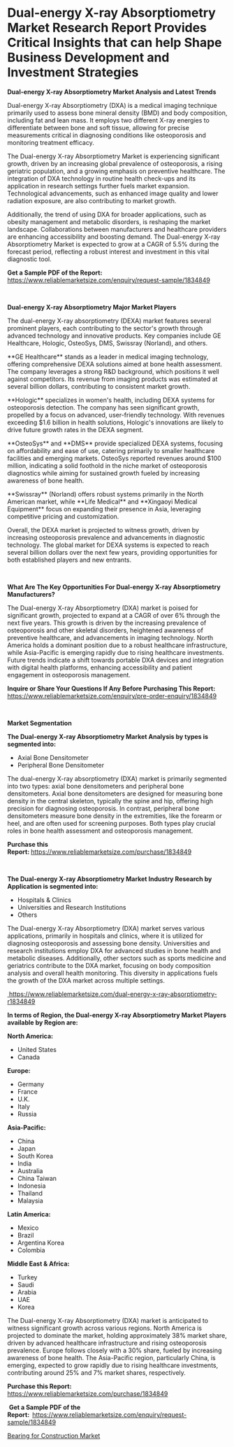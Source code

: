 <p><h1>Dual-energy X-ray Absorptiometry Market Research Report Provides Critical Insights that can help Shape Business Development and Investment Strategies</h1></p><p><strong>Dual-energy X-ray Absorptiometry Market Analysis and Latest Trends</strong></p>
<p><p>Dual-energy X-ray Absorptiometry (DXA) is a medical imaging technique primarily used to assess bone mineral density (BMD) and body composition, including fat and lean mass. It employs two different X-ray energies to differentiate between bone and soft tissue, allowing for precise measurements critical in diagnosing conditions like osteoporosis and monitoring treatment efficacy.</p><p>The Dual-energy X-ray Absorptiometry Market is experiencing significant growth, driven by an increasing global prevalence of osteoporosis, a rising geriatric population, and a growing emphasis on preventive healthcare. The integration of DXA technology in routine health check-ups and its application in research settings further fuels market expansion. Technological advancements, such as enhanced image quality and lower radiation exposure, are also contributing to market growth.</p><p>Additionally, the trend of using DXA for broader applications, such as obesity management and metabolic disorders, is reshaping the market landscape. Collaborations between manufacturers and healthcare providers are enhancing accessibility and boosting demand. The Dual-energy X-ray Absorptiometry Market is expected to grow at a CAGR of 5.5% during the forecast period, reflecting a robust interest and investment in this vital diagnostic tool.</p></p>
<p><strong>Get a Sample PDF of the Report:&nbsp;</strong> <a href="https://www.reliablemarketsize.com/enquiry/request-sample/1834849?utm_campaign=2447&utm_medium=2&utm_source=Github&utm_content=ia&utm_term=26032025&utm_id=dual-energy-x-ray-absorptiometry">https://www.reliablemarketsize.com/enquiry/request-sample/1834849</a></p>
<p>&nbsp;</p>
<p><strong>Dual-energy X-ray Absorptiometry Major Market Players</strong></p>
<p><p>The dual-energy X-ray absorptiometry (DEXA) market features several prominent players, each contributing to the sector's growth through advanced technology and innovative products. Key companies include GE Healthcare, Hologic, OsteoSys, DMS, Swissray (Norland), and others.</p><p>**GE Healthcare** stands as a leader in medical imaging technology, offering comprehensive DEXA solutions aimed at bone health assessment. The company leverages a strong R&D background, which positions it well against competitors. Its revenue from imaging products was estimated at several billion dollars, contributing to consistent market growth.</p><p>**Hologic** specializes in women's health, including DEXA systems for osteoporosis detection. The company has seen significant growth, propelled by a focus on advanced, user-friendly technology. With revenues exceeding $1.6 billion in health solutions, Hologic's innovations are likely to drive future growth rates in the DEXA segment.</p><p>**OsteoSys** and **DMS** provide specialized DEXA systems, focusing on affordability and ease of use, catering primarily to smaller healthcare facilities and emerging markets. OsteoSys reported revenues around $100 million, indicating a solid foothold in the niche market of osteoporosis diagnostics while aiming for sustained growth fueled by increasing awareness of bone health.</p><p>**Swissray** (Norland) offers robust systems primarily in the North American market, while **Life Medical** and **Xingaoyi Medical Equipment** focus on expanding their presence in Asia, leveraging competitive pricing and customization.</p><p>Overall, the DEXA market is projected to witness growth, driven by increasing osteoporosis prevalence and advancements in diagnostic technology. The global market for DEXA systems is expected to reach several billion dollars over the next few years, providing opportunities for both established players and new entrants.</p></p>
<p>&nbsp;</p>
<p><strong>What Are The Key Opportunities For Dual-energy X-ray Absorptiometry Manufacturers?</strong></p>
<p><p>The Dual-energy X-ray Absorptiometry (DXA) market is poised for significant growth, projected to expand at a CAGR of over 6% through the next five years. This growth is driven by the increasing prevalence of osteoporosis and other skeletal disorders, heightened awareness of preventive healthcare, and advancements in imaging technology. North America holds a dominant position due to a robust healthcare infrastructure, while Asia-Pacific is emerging rapidly due to rising healthcare investments. Future trends indicate a shift towards portable DXA devices and integration with digital health platforms, enhancing accessibility and patient engagement in osteoporosis management.</p></p>
<p><strong>Inquire or Share Your Questions If Any Before Purchasing This Report:</strong> <a href="https://www.reliablemarketsize.com/enquiry/pre-order-enquiry/1834849?utm_campaign=2447&utm_medium=2&utm_source=Github&utm_content=ia&utm_term=26032025&utm_id=dual-energy-x-ray-absorptiometry">https://www.reliablemarketsize.com/enquiry/pre-order-enquiry/1834849</a></p>
<p>&nbsp;</p>
<p><strong>Market Segmentation</strong></p>
<p><strong>The Dual-energy X-ray Absorptiometry Market Analysis by types is segmented into:</strong></p>
<p><ul><li>Axial Bone Densitometer</li><li>Peripheral Bone Densitometer</li></ul></p>
<p><p>The dual-energy X-ray absorptiometry (DXA) market is primarily segmented into two types: axial bone densitometers and peripheral bone densitometers. Axial bone densitometers are designed for measuring bone density in the central skeleton, typically the spine and hip, offering high precision for diagnosing osteoporosis. In contrast, peripheral bone densitometers measure bone density in the extremities, like the forearm or heel, and are often used for screening purposes. Both types play crucial roles in bone health assessment and osteoporosis management.</p></p>
<p><strong>Purchase this Report:&nbsp;</strong><a href="https://www.reliablemarketsize.com/purchase/1834849?utm_campaign=2447&utm_medium=2&utm_source=Github&utm_content=ia&utm_term=26032025&utm_id=dual-energy-x-ray-absorptiometry">https://www.reliablemarketsize.com/purchase/1834849</a></p>
<p>&nbsp;</p>
<p><strong>The Dual-energy X-ray Absorptiometry Market Industry Research by Application is segmented into:</strong></p>
<p><ul><li>Hospitals & Clinics</li><li>Universities and Research Institutions</li><li>Others</li></ul></p>
<p><p>The Dual-energy X-ray Absorptiometry (DXA) market serves various applications, primarily in hospitals and clinics, where it is utilized for diagnosing osteoporosis and assessing bone density. Universities and research institutions employ DXA for advanced studies in bone health and metabolic diseases. Additionally, other sectors such as sports medicine and geriatrics contribute to the DXA market, focusing on body composition analysis and overall health monitoring. This diversity in applications fuels the growth of the DXA market across multiple settings.</p></p>
<p><a href="https://www.reliablemarketsize.com/dual-energy-x-ray-absorptiometry-r1834849?utm_campaign=2447&utm_medium=2&utm_source=Github&utm_content=ia&utm_term=26032025&utm_id=dual-energy-x-ray-absorptiometry">&nbsp;https://www.reliablemarketsize.com/dual-energy-x-ray-absorptiometry-r1834849</a></p>
<p><strong>In terms of Region, the Dual-energy X-ray Absorptiometry Market Players available by Region are:</strong></p>
<p>
    <p> <strong> North America: </strong>
        <ul>
            <li>United States</li>
            <li>Canada</li>
        </ul>
        </p> 
    <p> <strong> Europe: </strong>
        <ul>
            <li>Germany</li>
            <li>France</li>
            <li>U.K.</li>
            <li>Italy</li>
            <li>Russia</li>
        </ul>
        </p> 
    <p> <strong> Asia-Pacific: </strong>
        <ul>
            <li>China</li>
            <li>Japan</li>
            <li>South Korea</li>
            <li>India</li>
            <li>Australia</li>
            <li>China Taiwan</li>
            <li>Indonesia</li>
            <li>Thailand</li>
            <li>Malaysia</li>
        </ul>
        </p> 
    <p> <strong> Latin America: </strong>
        <ul>
            <li>Mexico</li>
            <li>Brazil</li>
            <li>Argentina Korea</li>
            <li>Colombia</li>
        </ul>
        </p> 
    <p> <strong> Middle East & Africa: </strong>
        <ul>
            <li>Turkey</li>
            <li>Saudi</li>
            <li>Arabia</li>
            <li>UAE</li>
            <li>Korea</li>
        </ul>
    </p>
    </p>
<p><p>The Dual-energy X-ray Absorptiometry (DXA) market is anticipated to witness significant growth across various regions. North America is projected to dominate the market, holding approximately 38% market share, driven by advanced healthcare infrastructure and rising osteoporosis prevalence. Europe follows closely with a 30% share, fueled by increasing awareness of bone health. The Asia-Pacific region, particularly China, is emerging, expected to grow rapidly due to rising healthcare investments, contributing around 25% and 7% market shares, respectively.</p></p>
<p><strong>Purchase this Report: </strong><a href="https://www.reliablemarketsize.com/purchase/1834849?utm_campaign=2447&utm_medium=2&utm_source=Github&utm_content=ia&utm_term=26032025&utm_id=dual-energy-x-ray-absorptiometry">https://www.reliablemarketsize.com/purchase/1834849</a></p>
<p>&nbsp;<strong>Get a Sample PDF of the Report:&nbsp;&nbsp;</strong><a href="https://www.reliablemarketsize.com/enquiry/request-sample/1834849?utm_campaign=2447&utm_medium=2&utm_source=Github&utm_content=ia&utm_term=26032025&utm_id=dual-energy-x-ray-absorptiometry">https://www.reliablemarketsize.com/enquiry/request-sample/1834849</a></p>
<p><strong></strong></p>
<p><p><a href="https://github.com/yankimber90yankim/Market-Research-Report-List-1/blob/main/bearing-for-construction-market.md?utm_campaign=2447&utm_medium=2&utm_source=Github&utm_content=ia&utm_term=26032025&utm_id=dual-energy-x-ray-absorptiometry">Bearing for Construction Market</a></p></p>